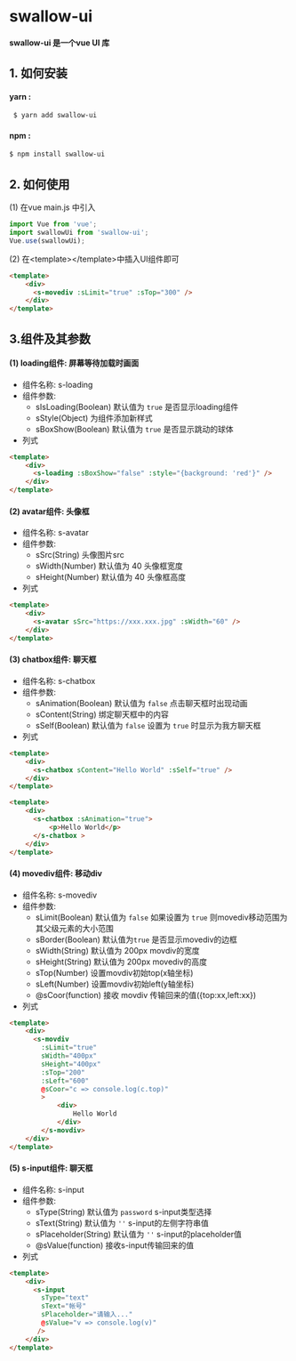 # swallow-ui
#### swallow-ui 是一个vue UI 库

## 1. 如何安装
#### yarn :

```bash
 $ yarn add swallow-ui
```

#### npm :

```bash
$ npm install swallow-ui
```

## 2. 如何使用

(1) 在vue main.js 中引入
``` javascript
import Vue from 'vue';
import swallowUi from 'swallow-ui';
Vue.use(swallowUi);
```
(2) 在\<template\>\</template>中插入UI组件即可
```html
<template>
    <div>
      <s-movediv :sLimit="true" :sTop="300" />
    </div>
</template>
```


## 3.组件及其参数


#### (1) loading组件: 屏幕等待加载时画面
- 组件名称: s-loading
- 组件参数:
    - sIsLoading(Boolean) 默认值为 `true` 是否显示loading组件
    - sStyle(Object) 为组件添加新样式
    - sBoxShow(Boolean) 默认值为 `true` 是否显示跳动的球体
- 列式
```html
<template>
    <div>
      <s-loading :sBoxShow="false" :style="{background: 'red'}" />
    </div>
</template>
```


#### (2) avatar组件: 头像框
- 组件名称: s-avatar
- 组件参数:
    - sSrc(String) 头像图片src
    - sWidth(Number) 默认值为 40 头像框宽度
    - sHeight(Number) 默认值为 40 头像框高度
- 列式
```html
<template>
    <div>
      <s-avatar sSrc="https://xxx.xxx.jpg" :sWidth="60" />
    </div>
</template>
```


#### (3) chatbox组件: 聊天框
- 组件名称: s-chatbox
- 组件参数:
    - sAnimation(Boolean) 默认值为 `false` 点击聊天框时出现动画
    - sContent(String) 绑定聊天框中的内容
    - sSelf(Boolean) 默认值为 `false` 设置为 `true` 时显示为我方聊天框
- 列式
```html
<template>
    <div>
      <s-chatbox sContent="Hello World" :sSelf="true" />
    </div>
</template>
```

```html
<template>
    <div>
      <s-chatbox :sAnimation="true">
          <p>Hello World</p>
      </s-chatbox >
    </div>
</template>
```


#### (4) movediv组件: 移动div
- 组件名称: s-movediv
- 组件参数:
    - sLimit(Boolean) 默认值为 `false` 如果设置为 `true` 则movediv移动范围为其父级元素的大小范围
    - sBorder(Boolean) 默认值为`true` 是否显示movediv的边框
    - sWidth(String) 默认值为 200px movdiv的宽度
    - sHeight(String) 默认值为 200px movediv的高度
    - sTop(Number) 设置movdiv初始top(x轴坐标)
    - sLeft(Number) 设置movdiv初始left(y轴坐标)
    - @sCoor(function) 接收 movdiv 传输回来的值({top:xx,left:xx})
- 列式
```html
<template>
    <div>
      <s-movdiv
        :sLimit="true"
        sWidth="400px"
        sHeight="400px"
        :sTop="200"
        :sLeft="600"
        @sCoor="c => console.log(c.top)"
        >
            <div>
                Hello World
            </div>
        </s-movdiv>
    </div>
</template>
```


#### (5) s-input组件: 聊天框
- 组件名称: s-input
- 组件参数:
    - sType(String) 默认值为 `password` s-input类型选择
    - sText(String)  默认值为 `''` s-input的左侧字符串值
    - sPlaceholder(String) 默认值为 `''` s-input的placeholder值
    - @sValue(function) 接收s-input传输回来的值
- 列式
```html
<template>
    <div>
      <s-input
        sType="text"
        sText="帐号"
        sPlaceholder="请输入..."
        @sValue="v => console.log(v)"
       />
    </div>
</template>
```